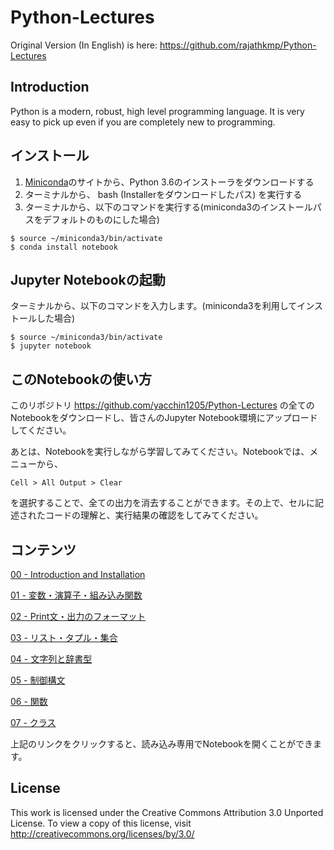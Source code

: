 
# Python-Lectures  

Original Version (In English) is here: https://github.com/rajathkmp/Python-Lectures


## Introduction

Python is a modern, robust, high level programming language. It is very easy to pick up even if you are completely new to programming.

## インストール

1. [Miniconda](https://conda.io/miniconda.html)のサイトから、Python 3.6のインストーラをダウンロードする
2. ターミナルから、 bash (Installerをダウンロードしたパス) を実行する
3. ターミナルから、以下のコマンドを実行する(miniconda3のインストールパスをデフォルトのものにした場合)

```
$ source ~/miniconda3/bin/activate
$ conda install notebook
```



## Jupyter Notebookの起動

ターミナルから、以下のコマンドを入力します。(miniconda3を利用してインストールした場合)

```
$ source ~/miniconda3/bin/activate
$ jupyter notebook
```


## このNotebookの使い方

このリポジトリ https://github.com/yacchin1205/Python-Lectures の全てのNotebookをダウンロードし、皆さんのJupyter Notebook環境にアップロードしてください。

あとは、Notebookを実行しながら学習してみてください。Notebookでは、メニューから、

    Cell > All Output > Clear
    
を選択することで、全ての出力を消去することができます。その上で、セルに記述されたコードの理解と、実行結果の確認をしてみてください。

## コンテンツ



[00 - Introduction and Installation](http://nbviewer.ipython.org/github/yacchin1205/Python-Lectures/blob/master/00.ipynb)


[01 - 変数・演算子・組み込み関数](http://nbviewer.ipython.org/github/yacchin1205/Python-Lectures/blob/master/01.ipynb)


[02 - Print文・出力のフォーマット](http://nbviewer.ipython.org/github/yacchin1205/Python-Lectures/blob/master/02.ipynb)


[03 - リスト・タプル・集合](http://nbviewer.ipython.org/github/yacchin1205/Python-Lectures/blob/master/03.ipynb)


[04 - 文字列と辞書型](http://nbviewer.ipython.org/github/yacchin1205/Python-Lectures/blob/master/04.ipynb)


[05 - 制御構文](http://nbviewer.ipython.org/github/yacchin1205/Python-Lectures/blob/master/05.ipynb)


[06 - 関数](http://nbviewer.ipython.org/github/yacchin1205/Python-Lectures/blob/master/06.ipynb)


[07 - クラス](http://nbviewer.ipython.org/github/yacchin1205/Python-Lectures/blob/master/07.ipynb)



上記のリンクをクリックすると、読み込み専用でNotebookを開くことができます。

## License

This work is licensed under the Creative Commons Attribution 3.0 Unported License. To view a copy of this license, visit http://creativecommons.org/licenses/by/3.0/
